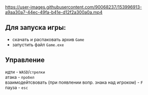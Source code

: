 https://user-images.githubusercontent.com/90068237/153996913-a9aa30a7-44ec-49fa-b41e-d12f2a300a0a.mp4

## Для запуска игры:
- скачать и распаковать архив `Game`
- запустить файл `Game.exe`


## Управление
идти - `WASD`/`стрелки`  
атака - `пробел`  
взаимодейтсвовать (при появлении вопр. знака над игроком) - `F`  
пауза - `esc`
